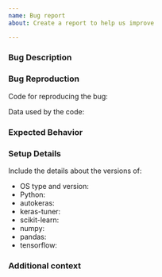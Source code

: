 ```yaml
---
name: Bug report
about: Create a report to help us improve

---
```


### Bug Description
<!---
A clear and concise description of what the bug is.
-->

### Bug Reproduction
Code for reproducing the bug:

Data used by the code:

### Expected Behavior
<!---
If not so obvious to see the bug from the running results,
please briefly describe the expected behavior.
-->

### Setup Details
Include the details about the versions of:
 - OS type and version:
 - Python: 
 - autokeras: <!--- e.g. 0.4.0, 1.0.2, master-->
 - keras-tuner:
 - scikit-learn:
 - numpy:
 - pandas:
 - tensorflow:

### Additional context
<!---
If applicable, add any other context about the problem.
-->
